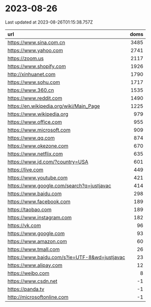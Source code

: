 # 2023-08-26

<!-- BEGIN -->
Last updated at 2023-08-26T01:15:38.757Z

url | doms
:- | -:
https://www.sina.com.cn | 3485
https://www.yahoo.com | 2741
https://zoom.us | 2117
https://www.shopify.com | 1926
http://xinhuanet.com | 1790
https://www.sohu.com | 1717
https://www.360.cn | 1535
https://www.reddit.com | 1490
https://en.wikipedia.org/wiki/Main_Page | 1225
https://www.wikipedia.org | 979
https://www.office.com | 955
https://www.microsoft.com | 909
https://www.qq.com | 874
https://www.okezone.com | 670
https://www.netflix.com | 635
https://www.jd.com/?country=USA | 601
https://live.com | 449
https://www.youtube.com | 421
https://www.google.com/search?q=justjavac | 414
https://www.baidu.com | 298
https://www.facebook.com | 189
https://taobao.com | 189
https://www.instagram.com | 182
https://vk.com | 96
https://www.google.com | 93
https://www.amazon.com | 60
https://www.tmall.com | 26
https://www.baidu.com/s?ie=UTF-8&wd=justjavac | 23
https://www.alipay.com | 12
https://weibo.com | 8
https://www.csdn.net | -1
https://panda.tv | -1
http://microsoftonline.com | -1
<!-- END -->

